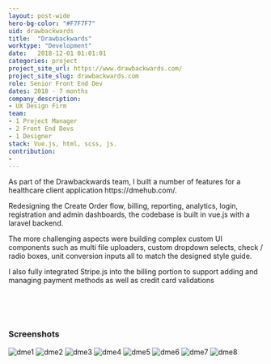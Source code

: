 ```yaml
---
layout: post-wide
hero-bg-color: "#F7F7F7"
uid: drawbackwards
title:  "Drawbackwards"
worktype: "Development"
date:   2018-12-01 01:01:01
categories: project
project_site_url: https://www.drawbackwards.com/
project_site_slug: drawbackwards.com
role: Senior Front End Dev
dates: 2018 - 7 months
company_description:
- UX Design Firm
team:
- 1 Project Manager
- 2 Front End Devs
- 1 Designer
stack: Vue.js, html, scss, js.
contribution:
-
---
```


<p>
  As part of the Drawbackwards team, I built a number of features for a healthcare client application https://dmehub.com/.</p>
  <p>Redesigning the Create Order flow, billing, reporting, analytics, login, registration and admin dashboards, the codebase is built in vue.js with a laravel backend.</p>

<p>
  The more challenging aspects were building complex custom UI components such as multi file uploaders, custom dropdown selects, check / radio boxes, unit conversion inputs all to match the designed style guide.
</p>

<p>I also fully integrated Stripe.js into the billing portion to support adding and managing payment methods as well as credit card validations</p>

<div class="showcase ">
  <br/>
  <br/>
  <br/>
  <h3>Screenshots</h3>
  <img src="/img/drawbackwards/dme1.jpg" alt="dme1">
  <img src="/img/drawbackwards/dme2.jpg" alt="dme2">
  <img src="/img/drawbackwards/dme3.jpg" alt="dme3">
  <img src="/img/drawbackwards/dme4.jpg" alt="dme4">
  <img src="/img/drawbackwards/dme5.jpg" alt="dme5">
  <img src="/img/drawbackwards/dme6.jpg" alt="dme6">
  <img src="/img/drawbackwards/dme7.jpg" alt="dme7">
  <img src="/img/drawbackwards/dme8.jpg" alt="dme8">
</div>
